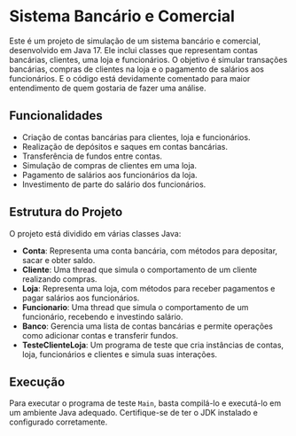 # Sistema Bancário e Comercial

Este é um projeto de simulação de um sistema bancário e comercial, desenvolvido em Java 17. Ele inclui classes que representam contas bancárias, clientes, uma loja e funcionários. O objetivo é simular transações bancárias, compras de clientes na loja e o pagamento de salários aos funcionários. E o código está devidamente comentado para maior entendimento de quem gostaria de fazer uma análise.

## Funcionalidades

- Criação de contas bancárias para clientes, loja e funcionários.
- Realização de depósitos e saques em contas bancárias.
- Transferência de fundos entre contas.
- Simulação de compras de clientes em uma loja.
- Pagamento de salários aos funcionários da loja.
- Investimento de parte do salário dos funcionários.

## Estrutura do Projeto

O projeto está dividido em várias classes Java:

- **Conta**: Representa uma conta bancária, com métodos para depositar, sacar e obter saldo.
- **Cliente**: Uma thread que simula o comportamento de um cliente realizando compras.
- **Loja**: Representa uma loja, com métodos para receber pagamentos e pagar salários aos funcionários.
- **Funcionario**: Uma thread que simula o comportamento de um funcionário, recebendo e investindo salário.
- **Banco**: Gerencia uma lista de contas bancárias e permite operações como adicionar contas e transferir fundos.
- **TesteClienteLoja**: Um programa de teste que cria instâncias de contas, loja, funcionários e clientes e simula suas interações.

## Execução

Para executar o programa de teste `Main`, basta compilá-lo e executá-lo em um ambiente Java adequado. Certifique-se de ter o JDK instalado e configurado corretamente.
